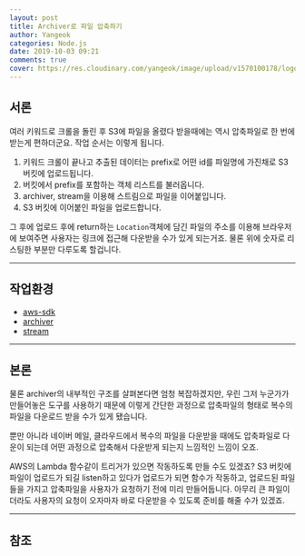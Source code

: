 ```yaml
---
layout: post
title: Archiver로 파일 압축하기
author: Yangeok
categories: Node.js
date: 2019-10-03 09:21
comments: true
cover: https://res.cloudinary.com/yangeok/image/upload/v1570100178/logo/posts/s3chiver.jpg
---
```


## 서론

여러 키워드로 크롤을 돌린 후 S3에 파일을 올렸다 받을때에는 역시 압축파일로 한 번에 받는게 편하더군요. 작업 순서는 이렇게 됩니다.

1. 키워드 크롤이 끝나고 추출된 데이터는 prefix로 어떤 id를 파일명에 가진채로 S3 버킷에 업로드됩니다.
2. 버킷에서 prefix를 포함하는 객체 리스트를 불러옵니다.
3. archiver, stream을 이용해 스트림으로 파일을 이어붙입니다.
4. S3 버킷에 이어붙인 파일을 업로드합니다.

그 후에 업로드 후에 return하는 `Location`객체에 담긴 파일의 주소를 이용해 브라우저에 보여주면 사용자는 링크에 접근해 다운받을 수가 있게 되는거죠. 물론 위에 숫자로 리스팅한 부분만 다루도록 할겁니다.

---

## 작업환경

- [aws-sdk](https://www.npmjs.com/package/aws-sdk)
- [archiver](https://www.npmjs.com/package/archiver)
- [stream](https://www.npmjs.com/package/stream)

---

## 본론

물론 archiver의 내부적인 구조를 살펴본다면 엄청 복잡하겠지만, 우린 그저 누군가가 만들어놓은 도구를 사용하기 때문에 이렇게 간단한 과정으로 압축파일의 형태로 복수의 파일을 다운로드 받을 수가 있게 됐습니다.

뿐만 아니라 네이버 메일, 클라우드에서 복수의 파일을 다운받을 때에도 압축파일로 다운이 되는데 어떤 과정으로 압축해서 다운받게 되는지 느낌적인 느낌이 오죠.

AWS의 Lambda 함수같이 트리거가 있으면 작동하도록 만들 수도 있겠죠? S3 버킷에 파일이 업로드가 되길 listen하고 있다가 업로드가 되면 함수가 작동하고, 업로드된 파일들을 가지고 압축파일을 사용자가 요청하기 전에 미리 만들어둡니다. 아무리 큰 파일이더라도 사용자의 요청이 오자마자 바로 다운받을 수 있도록 준비를 해줄 수가 있겠죠.

---

## 참조
